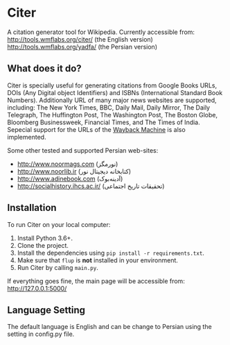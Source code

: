 # Citer

A citation generator tool for Wikipedia. Currently accessible from:
http://tools.wmflabs.org/citer/ (the English version)
http://tools.wmflabs.org/yadfa/ (the Persian version)

## What does it do?

Citer is specially useful for generating citations from Google Books URLs, DOIs (Any Digital object Identifiers) and ISBNs (International Standard Book Numbers).
Additionally URL of many major news websites are supported, including:
The New York Times, BBC, Daily Mail, Daily Mirror, The Daily Telegraph, The Huffington Post, The Washington Post, The Boston Globe, Bloomberg Businessweek, Financial Times, and The Times of India. Sepecial support for the URLs of the [Wayback Machine](https://en.wikipedia.org/wiki/Wayback_Machine) is also implemented.

Some other tested and supported Persian web-sites:
* http://www.noormags.com (نورمگز)
* http://www.noorlib.ir (کتابخانه دیجیتال نور)
* http://www.adinebook.com (آدینه‌بوک)
* http://socialhistory.ihcs.ac.ir/ (تحقیقات تاریخ اجتماعی)


## Installation

To run Citer on your local computer:

1. Install Python 3.6+.
2. Clone the project.
3. Install the dependencies using `pip install -r requirements.txt`.
3. Make sure that `flup` is __not__ installed in your environment.
4. Run Citer by calling `main.py`.

If everything goes fine, the main page will be accessible from:
    http://127.0.0.1:5000/


## Language Setting
The default language is English and can be change to Persian using the setting in config.py file.
